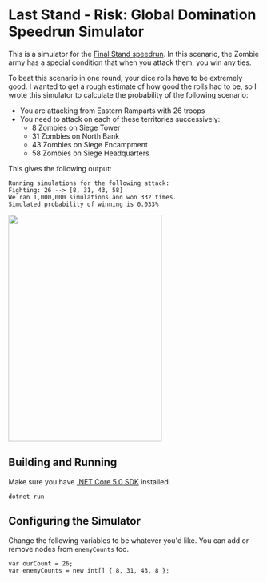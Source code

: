 # Last Stand - Risk: Global Domination Speedrun Simulator

This is a simulator for the [Final Stand speedrun](https://www.speedrun.com/risk_gd#Final_Stand). In this scenario, the Zombie army has a special condition that when you attack them, you win any ties.

To beat this scenario in one round, your dice rolls have to be extremely good. I wanted to get a rough estimate of how good the rolls had to be, so I wrote this simulator to calculate the probability of the following scenario:
- You are attacking from Eastern Ramparts with 26 troops
- You need to attack on each of these territories successively:
  - 8 Zombies on Siege Tower
  - 31 Zombies on North Bank
  - 43 Zombies on Siege Encampment
  - 58 Zombies on Siege Headquarters
  
This gives the following output:
```
Running simulations for the following attack:
Fighting: 26 --> [8, 31, 43, 58]
We ran 1,000,000 simulations and won 332 times.
Simulated probability of winning is 0.033%
```

<img src="https://user-images.githubusercontent.com/6742479/111099902-b996dc80-8503-11eb-9399-7267c86a9e5b.png" width="307" height="453">

## Building and Running

Make sure you have [.NET Core 5.0 SDK](https://dotnet.microsoft.com/download) installed.

```
dotnet run
```

## Configuring the Simulator

Change the following variables to be whatever you'd like. You can add or remove nodes from `enemyCounts` too.

```
var ourCount = 26;
var enemyCounts = new int[] { 8, 31, 43, 8 };
```
